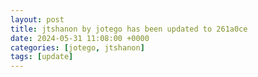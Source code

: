 ```yaml
---
layout: post
title: jtshanon by jotego has been updated to 261a0ce
date: 2024-05-31 11:08:00 +0000
categories: [jotego, jtshanon]
tags: [update]
---
```



